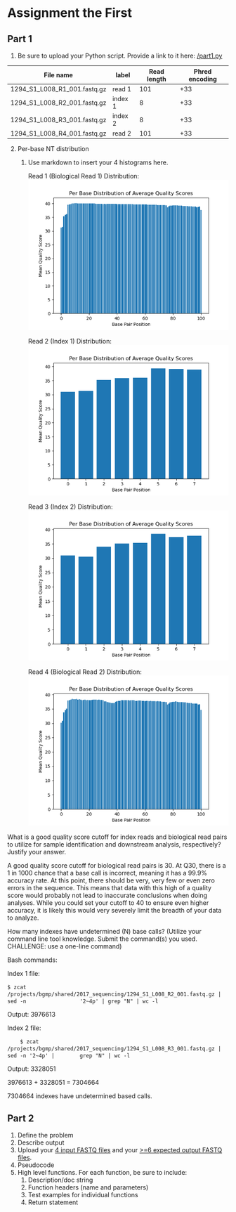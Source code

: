 # Assignment the First

## Part 1
1. Be sure to upload your Python script. Provide a link to it here: [/part1.py](part1/part1.py)

| File name | label | Read length | Phred encoding |
|---|---|---|---|
| 1294_S1_L008_R1_001.fastq.gz | read 1 | 101 | +33 |
| 1294_S1_L008_R2_001.fastq.gz | index 1 | 8 | +33 |
| 1294_S1_L008_R3_001.fastq.gz | index 2 | 8 | +33 |
| 1294_S1_L008_R4_001.fastq.gz | read 2 | 101 | +33 |

2. Per-base NT distribution
    1. Use markdown to insert your 4 histograms here.
    
        Read 1 (Biological Read 1) Distribution:
            ![Read 1 Distribution](part1/read_1.distribution.png)
    
        Read 2 (Index 1) Distribution:
            ![Read 2 Distribution](part1/read_2.distribution.png)
    
        Read 3 (Index 2) Distribution:
            ![Read 3 Distribution](part1/read_3.distribution.png)
        
        Read 4 (Biological Read 2) Distribution: 
            ![Read 4 Distribution](part1/read_4.distribution.png)


What is a good quality score cutoff for index reads and biological read pairs to utilize for sample identification and downstream analysis, respectively? Justify your answer.

A good quality score cutoff for biological read pairs is 30. At Q30, there is a 1 in 1000 chance that a base call is incorrect, meaning it has a 99.9% accuracy rate. At this point, there should be very, very few or even zero errors in the sequence. This means that data with this high of a quality score would probably not lead to inaccurate conclusions when doing analyses. While you could set your cutoff to 40 to ensure even higher accuracy, it is likely this would very severely limit the breadth of your data to analyze. 

How many indexes have undetermined (N) base calls? (Utilize your command line tool knowledge. Submit the command(s) you used. CHALLENGE: use a one-line command)

Bash commands:  

    
Index 1 file:  

    $ zcat /projects/bgmp/shared/2017_sequencing/1294_S1_L008_R2_001.fastq.gz | sed -n                 '2~4p' | grep "N" | wc -l 
    
Output: 
    3976613
    
Index 2 file:  


```
    $ zcat /projects/bgmp/shared/2017_sequencing/1294_S1_L008_R3_001.fastq.gz | sed -n '2~4p' |        grep "N" | wc -l 

```
Output: 
    3328051

3976613 + 3328051 = 7304664  


7304664 indexes have undetermined based calls. 


    
## Part 2
1. Define the problem
2. Describe output
3. Upload your [4 input FASTQ files](../TEST-input_FASTQ) and your [>=6 expected output FASTQ files](../TEST-output_FASTQ).
4. Pseudocode
5. High level functions. For each function, be sure to include:
    1. Description/doc string
    2. Function headers (name and parameters)
    3. Test examples for individual functions
    4. Return statement
